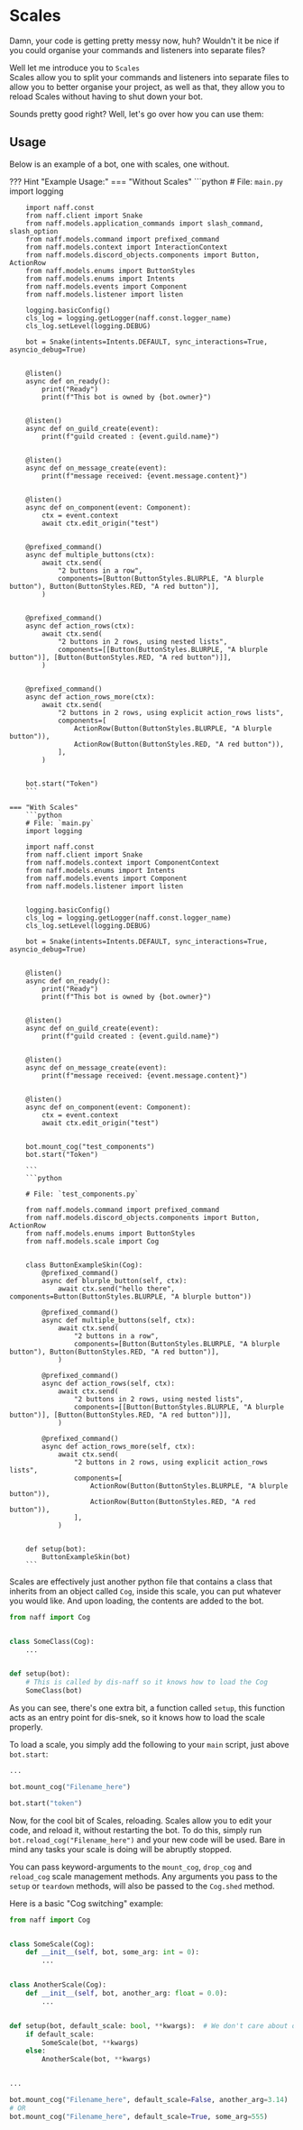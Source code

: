 # Scales

Damn, your code is getting pretty messy now, huh? Wouldn't it be nice if you could organise your commands and listeners into separate files?

Well let me introduce you to `Scales`<br>
Scales allow you to split your commands and listeners into separate files to allow you to better organise your project,
as well as that, they allow you to reload Scales without having to shut down your bot.

Sounds pretty good right? Well, let's go over how you can use them:

## Usage

Below is an example of a bot, one with scales, one without.

??? Hint "Example Usage:"
    === "Without Scales"
        ```python
        # File: `main.py`
        import logging

        import naff.const
        from naff.client import Snake
        from naff.models.application_commands import slash_command, slash_option
        from naff.models.command import prefixed_command
        from naff.models.context import InteractionContext
        from naff.models.discord_objects.components import Button, ActionRow
        from naff.models.enums import ButtonStyles
        from naff.models.enums import Intents
        from naff.models.events import Component
        from naff.models.listener import listen

        logging.basicConfig()
        cls_log = logging.getLogger(naff.const.logger_name)
        cls_log.setLevel(logging.DEBUG)

        bot = Snake(intents=Intents.DEFAULT, sync_interactions=True, asyncio_debug=True)


        @listen()
        async def on_ready():
            print("Ready")
            print(f"This bot is owned by {bot.owner}")


        @listen()
        async def on_guild_create(event):
            print(f"guild created : {event.guild.name}")


        @listen()
        async def on_message_create(event):
            print(f"message received: {event.message.content}")


        @listen()
        async def on_component(event: Component):
            ctx = event.context
            await ctx.edit_origin("test")


        @prefixed_command()
        async def multiple_buttons(ctx):
            await ctx.send(
                "2 buttons in a row",
                components=[Button(ButtonStyles.BLURPLE, "A blurple button"), Button(ButtonStyles.RED, "A red button")],
            )


        @prefixed_command()
        async def action_rows(ctx):
            await ctx.send(
                "2 buttons in 2 rows, using nested lists",
                components=[[Button(ButtonStyles.BLURPLE, "A blurple button")], [Button(ButtonStyles.RED, "A red button")]],
            )


        @prefixed_command()
        async def action_rows_more(ctx):
            await ctx.send(
                "2 buttons in 2 rows, using explicit action_rows lists",
                components=[
                    ActionRow(Button(ButtonStyles.BLURPLE, "A blurple button")),
                    ActionRow(Button(ButtonStyles.RED, "A red button")),
                ],
            )


        bot.start("Token")
        ```

    === "With Scales"
        ```python
        # File: `main.py`
        import logging

        import naff.const
        from naff.client import Snake
        from naff.models.context import ComponentContext
        from naff.models.enums import Intents
        from naff.models.events import Component
        from naff.models.listener import listen


        logging.basicConfig()
        cls_log = logging.getLogger(naff.const.logger_name)
        cls_log.setLevel(logging.DEBUG)

        bot = Snake(intents=Intents.DEFAULT, sync_interactions=True, asyncio_debug=True)


        @listen()
        async def on_ready():
            print("Ready")
            print(f"This bot is owned by {bot.owner}")


        @listen()
        async def on_guild_create(event):
            print(f"guild created : {event.guild.name}")


        @listen()
        async def on_message_create(event):
            print(f"message received: {event.message.content}")


        @listen()
        async def on_component(event: Component):
            ctx = event.context
            await ctx.edit_origin("test")


        bot.mount_cog("test_components")
        bot.start("Token")

        ```
        ```python

        # File: `test_components.py`

        from naff.models.command import prefixed_command
        from naff.models.discord_objects.components import Button, ActionRow
        from naff.models.enums import ButtonStyles
        from naff.models.scale import Cog


        class ButtonExampleSkin(Cog):
            @prefixed_command()
            async def blurple_button(self, ctx):
                await ctx.send("hello there", components=Button(ButtonStyles.BLURPLE, "A blurple button"))

            @prefixed_command()
            async def multiple_buttons(self, ctx):
                await ctx.send(
                    "2 buttons in a row",
                    components=[Button(ButtonStyles.BLURPLE, "A blurple button"), Button(ButtonStyles.RED, "A red button")],
                )

            @prefixed_command()
            async def action_rows(self, ctx):
                await ctx.send(
                    "2 buttons in 2 rows, using nested lists",
                    components=[[Button(ButtonStyles.BLURPLE, "A blurple button")], [Button(ButtonStyles.RED, "A red button")]],
                )

            @prefixed_command()
            async def action_rows_more(self, ctx):
                await ctx.send(
                    "2 buttons in 2 rows, using explicit action_rows lists",
                    components=[
                        ActionRow(Button(ButtonStyles.BLURPLE, "A blurple button")),
                        ActionRow(Button(ButtonStyles.RED, "A red button")),
                    ],
                )


        def setup(bot):
            ButtonExampleSkin(bot)
        ```

Scales are effectively just another python file that contains a class that inherits from an object called `Cog`,
inside this scale, you can put whatever you would like. And upon loading, the contents are added to the bot.

```python
from naff import Cog


class SomeClass(Cog):
    ...


def setup(bot):
    # This is called by dis-naff so it knows how to load the Cog
    SomeClass(bot)
```
As you can see, there's one extra bit, a function called `setup`, this function acts as an entry point for dis-snek,
so it knows how to load the scale properly.

To load a scale, you simply add the following to your `main` script, just above `bot.start`:

```python
...

bot.mount_cog("Filename_here")

bot.start("token")
```

Now, for the cool bit of Scales, reloading. Scales allow you to edit your code, and reload it, without restarting the bot.
To do this, simply run `bot.reload_cog("Filename_here")` and your new code will be used. Bare in mind any tasks your scale
is doing will be abruptly stopped.


You can pass keyword-arguments to the `mount_cog`, `drop_cog` and `reload_cog` scale management methods.
Any arguments you pass to the `setup` or `teardown` methods, will also be passed to the `Cog.shed` method.

Here is a basic "Cog switching" example:

```python
from naff import Cog


class SomeScale(Cog):
    def __init__(self, bot, some_arg: int = 0):
        ...


class AnotherScale(Cog):
    def __init__(self, bot, another_arg: float = 0.0):
        ...


def setup(bot, default_scale: bool, **kwargs):  # We don't care about other arguments here.
    if default_scale:
        SomeScale(bot, **kwargs)
    else:
        AnotherScale(bot, **kwargs)


...

bot.mount_cog("Filename_here", default_scale=False, another_arg=3.14)
# OR
bot.mount_cog("Filename_here", default_scale=True, some_arg=555)
```
